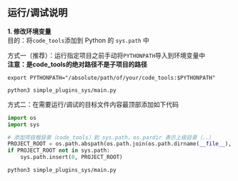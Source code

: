## 运行/调试说明
**1. 修改环境变量**  
目的：将`code_tools`添加到 Python 的 `sys.path` 中

方式一（推荐）：运行指定项目之前手动将`PYTHONPATH`导入到环境变量中  
**注意：是code_tools的绝对路径不是子项目的路径**
```
export PYTHONPATH="/absolute/path/of/your/code_tools:$PYTHONPATH"
```
```
python3 simple_plugins_sys/main.py
```

方式二：在需要运行/调试的目标文件内容最顶部添加如下代码
```python
import os
import sys

# 添加项目根目录（code_tools）到 sys.path，os.pardir 表示上级目录（..）
PROJECT_ROOT = os.path.abspath(os.path.join(os.path.dirname(__file__), os.pardir))
if PROJECT_ROOT not in sys.path:
    sys.path.insert(0, PROJECT_ROOT)
```
```
python3 simple_plugins_sys/main.py
```
